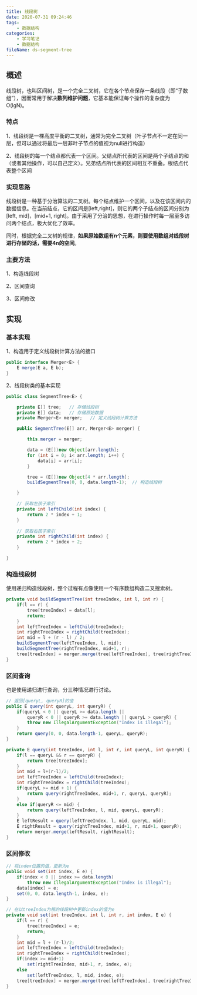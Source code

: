 ```yaml
---
title: 线段树
date: 2020-07-31 09:24:46
tags:
	- 数据结构
categories:
	- 学习笔记
	- 数据结构
fileName: ds-segment-tree
---
```


## 概述

线段树，也叫区间树，是一个完全二叉树，它在各个节点保存一条线段（即“子数组”），因而常用于解决**数列维护问题**，它基本能保证每个操作的复杂度为O(lgN)。

### 特点

1、线段树是一棵高度平衡的二叉树，通常为完全二叉树（叶子节点不一定在同一层，但可以通过将最后一层非叶子节点的值视为null进行构造）

2、线段树的每一个结点都代表一个区间。父结点所代表的区间是两个子结点的和（或者其他操作，可以自己定义）。兄弟结点所代表的区间相互不重叠。根结点代表整个区间

### 实现思路

线段树是一种基于分治算法的二叉树。每个结点维护一个区间，以及在该区间内的数据信息。在当前结点，它的区间是[left,right]，则它的两个子结点的区间分别为[left, mid]，[mid+1, right]。由于采用了分治的思想，在进行操作时每一层至多访问两个结点，极大优化了效率。

同时，根据完全二叉树的规律，**如果原始数组有n个元素，则要使用数组对线段树进行存储的话，需要4n的空间**。

### 主要方法

1、构造线段树

2、区间查询

3、区间修改



## 实现

### 基本实现

1、构造用于定义线段树计算方法的接口

```java
public interface Merger<E> {
    E merge(E a, E b);
}
```

2、线段树类的基本实现

```java
public class SegmentTree<E> {

    private E[] tree;	// 存储线段树
    private E[] data;	// 存储原始数据
    private Merger<E> merger;	// 定义线段树计算方法

    public SegmentTree(E[] arr, Merger<E> merger) {

        this.merger = merger;

        data = (E[])new Object[arr.length];
        for (int i = 0; i< arr.length; i++) {
            data[i] = arr[i];
        }

        tree = (E[])new Object[4 * arr.length];
        buildSegmentTree(0, 0, data.length-1);	// 构造线段树

    }

	// 获取左孩子索引
    private int leftChild(int index) {
        return 2 * index + 1;
    }
	
	// 获取右孩子索引
    private int rightChild(int index) {
        return 2 * index + 2;
    }

}
```

### 构造线段树

使用递归构造线段树，整个过程有点像使用一个有序数组构造二叉搜索树。

```java
private void buildSegmentTree(int treeIndex, int l, int r) {
    if(l == r) {
        tree[treeIndex] = data[l];
        return;
    }
    int leftTreeIndex = leftChild(treeIndex);
    int rightTreeIndex = rightChild(treeIndex);
    int mid = l + (r - l) / 2;
    buildSegmentTree(leftTreeIndex, l, mid);
    buildSegmentTree(rightTreeIndex, mid+1, r);
    tree[treeIndex] = merger.merge(tree[leftTreeIndex], tree[rightTreeIndex]);
}
```

### 区间查询

也是使用递归进行查询，分三种情况进行讨论。

```java
// 返回[queryL, queryR]的值
public E query(int queryL, int queryR) {
    if(queryL < 0 || queryL >= data.length ||
        queryR < 0 || queryR >= data.length || queryL > queryR) {
        throw new IllegalArgumentException("Index is illegal");
    }
    return query(0, 0, data.length-1, queryL, queryR);
}

private E query(int treeIndex, int l, int r, int queryL, int queryR) {
    if(l == queryL && r == queryR) {
        return tree[treeIndex];
    }
    int mid = l+(r-l)/2;
    int leftTreeIndex = leftChild(treeIndex);
    int rightTreeIndex = rightChild(treeIndex);
    if(queryL >= mid + 1) {
        return query(rightTreeIndex, mid+1, r, queryL, queryR);
    }
    else if(queryR <= mid) {
        return query(leftTreeIndex, l, mid, queryL, queryR);
    }
    E leftResult = query(leftTreeIndex, l, mid, queryL, mid);
    E rightResult = query(rightTreeIndex, mid+1, r, mid+1, queryR);
    return merger.merge(leftResult, rightResult);
}
```

### 区间修改

```java
// 将index位置的值，更新为e
public void set(int index, E e) {
    if(index < 0 || index >= data.length)
        throw new IllegalArgumentException("Index is illegal");
    data[index] = e;
    set(0, 0, data.length-1, index, e);
}

// 在以treeIndex为根的线段树中更新index的值为e
private void set(int treeIndex, int l, int r, int index, E e) {
    if(l == r) {
        tree[treeIndex] = e;
        return;
    }
    int mid = l + (r-l)/2;
    int leftTreeIndex = leftChild(treeIndex);
    int rightTreeIndex = rightChild(treeIndex);
    if(index >= mid+1)
        set(rightTreeIndex, mid+1, r, index, e);
    else
        set(leftTreeIndex, l, mid, index, e);
    tree[treeIndex] = merger.merge(tree[leftTreeIndex], tree[rightTreeIndex]);
}
```


